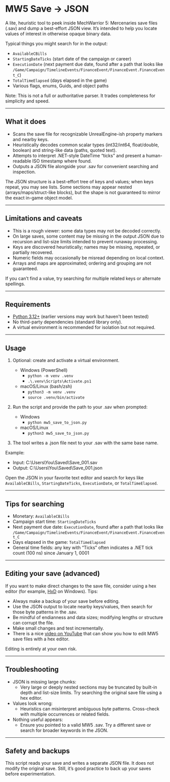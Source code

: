 # MW5 Save → JSON

A lite, heuristic tool to peek inside MechWarrior 5: Mercenaries save files (.sav) and dump a best-effort JSON view. It’s intended to help you locate values of interest in otherwise opaque binary data.

Typical things you might search for in the output:
- `AvailableCBills`
- `StartingDateTicks` (start date of the campaign or career)
- `ExecutionDate` (next payment due date, found after a path that looks like `/Game/Campaign/TimelineEvents/FinanceEvent/FinanceEvent.FinanceEvent_C`)
- `TotalTimeElapsed` (days elapsed in the game)
- Various flags, enums, Guids, and object paths

Note: This is not a full or authoritative parser. It trades completeness for simplicity and speed.

---

## What it does

- Scans the save file for recognizable UnrealEngine-ish property markers and nearby keys.
- Heuristically decodes common scalar types (int32/int64, float/double, boolean) and string-like data (paths, quoted text).
- Attempts to interpret .NET-style DateTime “ticks” and present a human-readable ISO timestamp where found.
- Outputs a JSON file alongside your .sav for convenient searching and inspection.

The JSON structure is a best-effort tree of keys and values; when keys repeat, you may see lists. Some sections may appear nested (arrays/maps/struct-like blocks), but the shape is not guaranteed to mirror the exact in-game object model.

---

## Limitations and caveats

- This is a rough viewer: some data types may not be decoded correctly.
- On large saves, some content may be missing in the output JSON due to recursion and list-size limits intended to prevent runaway processing.
- Keys are discovered heuristically; names may be missing, repeated, or partially recovered.
- Numeric fields may occasionally be misread depending on local context.
- Arrays and maps are approximated; ordering and grouping are not guaranteed.

If you can’t find a value, try searching for multiple related keys or alternate spellings.

---

## Requirements

- [Python 3.12+](https://www.python.org/) (earlier versions may work but haven't been tested)
- No third-party dependencies (standard library only).
- A virtual environment is recommended for isolation but not required.

---

## Usage

1. Optional: create and activate a virtual environment.
   - Windows (PowerShell)
     - `python -m venv .venv`
     - `.\.venv\Scripts\Activate.ps1`
   - macOS/Linux (bash/zsh)
     - `python3 -m venv .venv`
     - `source .venv/bin/activate`

2. Run the script and provide the path to your .sav when prompted:
   - Windows
     - `python mw5_save_to_json.py`
   - macOS/Linux
     - `python3 mw5_save_to_json.py`

3. The tool writes a .json file next to your .sav with the same base name.

Example:
- Input: C:\Users\You\Saved\Save_001.sav
- Output: C:\Users\You\Saved\Save_001.json

Open the JSON in your favorite text editor and search for keys like `AvailableCBills`, `StartingDateTicks`, `ExecutionDate`, or `TotalTimeElapsed`.

---

## Tips for searching

- Monetary: `AvailableCBills`
- Campaign start time: `StartingDateTicks`
- Next payment due date: `ExecutionDate`, found after a path that looks like `/Game/Campaign/TimelineEvents/FinanceEvent/FinanceEvent.FinanceEvent_C`
- Days elapsed in the game: `TotalTimeElapsed`
- General time fields: any key with “Ticks” often indicates a .NET tick count (100 ns) since January 1, 0001

---

## Editing your save (advanced)

If you want to make direct changes to the save file, consider using a hex editor (for example, [HxD](https://mh-nexus.de/en/hxd/) on Windows). Tips:

- Always make a backup of your save before editing.
- Use the JSON output to locate nearby keys/values, then search for those byte patterns in the .sav.
- Be mindful of endianness and data sizes; modifying lengths or structure can corrupt the file.
- Make small changes and test incrementally.
- There is a nice [video on YouTube](https://www.youtube.com/watch?v=eAZJBbbgN0E) that can show you how to edit MW5 save files with a hex editor.

Editing is entirely at your own risk.

---

## Troubleshooting

- JSON is missing large chunks:
  - Very large or deeply nested sections may be truncated by built-in depth and list-size limits. Try searching the original save file using a hex editor.
- Values look wrong:
  - Heuristics can misinterpret ambiguous byte patterns. Cross-check with multiple occurrences or related fields.
- Nothing useful appears:
  - Ensure you pointed to a valid MW5 .sav. Try a different save or search for broader keywords in the JSON.

---

## Safety and backups

This script reads your save and writes a separate JSON file. It does not modify the original save. Still, it’s good practice to back up your saves before experimentation.
